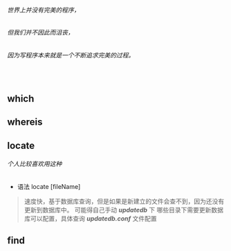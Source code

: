 ###### 世界上并没有完美的程序，

###### 但我们并不因此而沮丧，

###### 因为写程序本来就是一个不断追求完美的过程。

</br>

## which

## whereis

## locate
###### 个人比较喜欢用这种
* 语法 locate [fileName]

> 速度快，基于数据库查询，但是如果是新建立的文件会查不到，因为还没有更新到数据库中。
> 可能得自己手动 ***updatedb*** 下
> 哪些目录下需要更新数据库可以配置，具体查询 ***updatedb.conf*** 文件配置

## find
